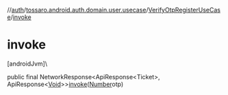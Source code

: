 //[auth](../../../index.md)/[tossaro.android.auth.domain.user.usecase](../index.md)/[VerifyOtpRegisterUseCase](index.md)/[invoke](invoke.md)

# invoke

[androidJvm]\

public final NetworkResponse&lt;ApiResponse&lt;Ticket&gt;, ApiResponse&lt;[Void](https://developer.android.com/reference/kotlin/java/lang/Void.html)&gt;&gt;[invoke](invoke.md)([Number](https://developer.android.com/reference/kotlin/java/lang/Number.html)otp)
